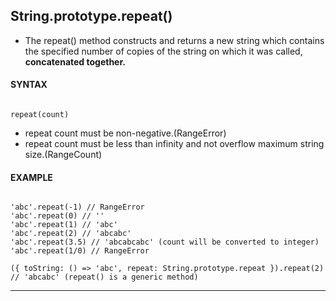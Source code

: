 ## String.prototype.repeat()

- The repeat() method constructs and returns a new string which contains the specified number of copies of the string on which it was called, **concatenated together.**

#### **SYNTAX**

```

repeat(count)

```

- repeat count must be non-negative.(RangeError)
- repeat count must be less than infinity and not overflow maximum string size.(RangeCount)

#### **EXAMPLE**

```

'abc'.repeat(-1) // RangeError
'abc'.repeat(0) // ''
'abc'.repeat(1) // 'abc'
'abc'.repeat(2) // 'abcabc'
'abc'.repeat(3.5) // 'abcabcabc' (count will be converted to integer)
'abc'.repeat(1/0) // RangeError

({ toString: () => 'abc', repeat: String.prototype.repeat }).repeat(2)
// 'abcabc' (repeat() is a generic method)

```

---
